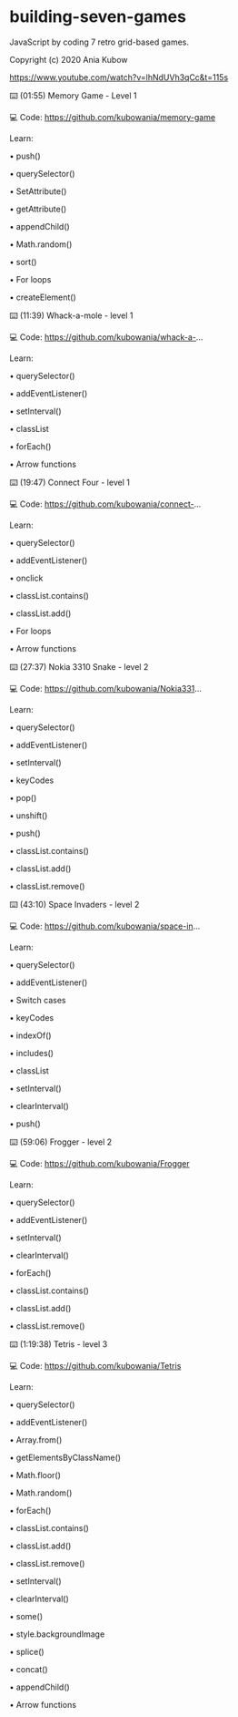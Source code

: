 # building-seven-games

JavaScript by coding 7 retro grid-based games.

Copyright (c) 2020 Ania Kubow

https://www.youtube.com/watch?v=lhNdUVh3qCc&t=115s
 
⌨️ (01:55) Memory Game - Level 1
 
 💻 Code: https://github.com/kubowania/memory-game

Learn:
  
  • push()
  
  • querySelector()
 
  • SetAttribute()
  
  • getAttribute()
  
  • appendChild()
  
  • Math.random()
  
  • sort()
  
  • For loops
  
  • createElement()

⌨️ (11:39) Whack-a-mole - level 1
 
 💻 Code: https://github.com/kubowania/whack-a-...
 
 Learn:
  
  • querySelector()
  
  • addEventListener()
  
  • setInterval()
  
  • classList
  
  • forEach()
  
  • Arrow functions

⌨️ (19:47) Connect Four - level 1

💻 Code: https://github.com/kubowania/connect-...

Learn:

  • querySelector()
  
  • addEventListener()
  
  • onclick
  
  • classList.contains()
  
  • classList.add()
  
  • For loops
  
  • Arrow functions

⌨️ (27:37) Nokia 3310 Snake - level 2

💻 Code: https://github.com/kubowania/Nokia331...

Learn:

  • querySelector()

  • addEventListener()
  
  • setInterval()
  
  • keyCodes
  
  • pop()
  
  • unshift()
  
  • push()
  
  • classList.contains()
  
  • classList.add()
  
  • classList.remove()

⌨️ (43:10) Space Invaders - level 2
 
 💻 Code: https://github.com/kubowania/space-in...
 
 Learn:
  
  • querySelector()
  
  • addEventListener()
  
  • Switch cases
  
  • keyCodes
  
  • indexOf()
  
  • includes()
  
  • classList
  
  • setInterval()
  
  • clearInterval()
  
  • push()

⌨️ (59:06) Frogger - level 2
 
 💻 Code: https://github.com/kubowania/Frogger
 
 Learn:
  
  • querySelector()
  
  • addEventListener()
  
  • setInterval()
  
  • clearInterval()
  
  • forEach()
  
  • classList.contains()
  
  • classList.add()
  
  • classList.remove()


⌨️ (1:19:38) Tetris - level 3
 
 💻 Code: https://github.com/kubowania/Tetris
 
 Learn:
  
  • querySelector()
  
  • addEventListener()
  
  • Array.from()
  
  • getElementsByClassName()
  
  • Math.floor()
  
  • Math.random()
  
  • forEach()
  
  • classList.contains()
  
  • classList.add()
  
  • classList.remove()
  
  • setInterval()
  
  • clearInterval()
  
  • some()
  
  • style.backgroundImage
  
  • splice()
  
  • concat()
  
  • appendChild()
  
  • Arrow functions


